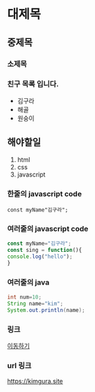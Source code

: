 # 대제목
## 중제목
### 소제목

### 친구 목록 입니다.
- 김구라
- 해골
- 원숭이

## 해야할일
1. html
2. css
3. javascript

### 한줄의 javascript code
`const myName"김구라";`

### 여러줄의 javascript code
```javascript
const myName="김구라";
const sing = function(){
console.log("hello");
}
```

### 여러줄의 java
```java
int num=10;
String name="kim";
System.out.println(name);
```

### 링크
[이동하기](https://kimgura.site)

### url 링크
<https://kimgura.site>
